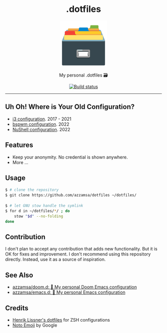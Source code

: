 <div align="center">
<h1>.dotfiles</h1>

<img src='assets/logo.png' width=150px/>

My personal .dotfiles 🗃️

<a href="https://github.com/azzamsa/dotfiles/workflows/ci.yml">
    <img src="https://github.com/azzamsa/dotfiles/workflows/ci/badge.svg" alt="Build status" />
</a>

</div>

---

## Uh Oh! Where is Your Old Configuration?

- [i3 configuration](https://github.com/azzamsa/dotfiles/tree/i3). 2017 - 2021
- [bspwm configuration](https://github.com/azzamsa/dotfiles/tree/bspwm). 2022
- [NuShell configuration](https://github.com/azzamsa/dotfiles/tree/nushell). 2022

## Features

- Keep your anonymity. No credential is shown anywhere.
- More ...

## Usage

``` bash
$ # clone the repository
$ git clone https://github.com/azzamsa/dotfiles ~/dotfiles/

$ # let GNU stow handle the symlink
$ for d in ~/dotfiles/*/ ; do
    stow "$d" --no-folding
done
```

## Contribution

I don't plan to accept any contribution that adds new functionality. But it is OK for fixes and improvement. I don't recommend using this repository directly. Instead, use it as a source of inspiration.

## See Also

- [azzamsa/doom.d: 📜 My personal Doom Emacs configuration](https://github.com/azzamsa/doom.d)
- [azzamsa/emacs.d: 📜 My personal Emacs configuration](https://github.com/azzamsa/emacs.d)

## Credits

- [Henrik Lissner's dotfiles](https://github.com/hlissner/dotfiles/config/zsh) for ZSH configurations
- [Noto Emoji](https://github.com/googlefonts/noto-emoji) by Google
